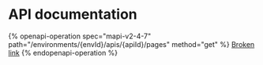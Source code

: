 # API documentation

{% openapi-operation spec="mapi-v2-4-7" path="/environments/{envId}/apis/{apiId}/pages" method="get" %}
[Broken link](broken-reference)
{% endopenapi-operation %}
